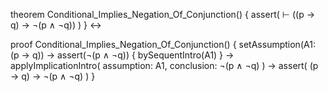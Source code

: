 theorem Conditional_Implies_Negation_Of_Conjunction() {
  assert(
    ⊢ ((p → q) → ¬(p ∧ ¬q))
  )
} ↔

proof Conditional_Implies_Negation_Of_Conjunction() {
  setAssumption(A1: (p → q)) →
  assert(¬(p ∧ ¬q)) {
    bySequentIntro(A1)
  } →
  applyImplicationIntro(
    assumption: A1,
    conclusion: ¬(p ∧ ¬q)
  ) →
  assert(
    (p → q) → ¬(p ∧ ¬q)
  )
}